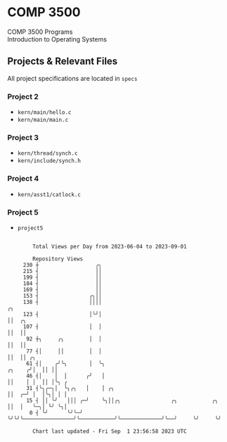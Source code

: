 # COMP 3500
COMP 3500 Programs  
Introduction to Operating Systems  
## Projects & Relevant Files
All project specifications are located in `specs`
### Project 2
- `kern/main/hello.c`
- `kern/main/main.c`
### Project 3
- `kern/thread/synch.c`
- `kern/include/synch.h`
### Project 4
- `kern/asst1/catlock.c`
### Project 5
- `project5`

```

        Total Views per Day from 2023-06-04 to 2023-09-01

        Repository Views
     230 ┼                  ╭╮
     215 ┤                  ││
     199 ┤                  ││
     184 ┤                  ││
     169 ┤                  ││
     153 ┤                ╭╮││
     138 ┤                ││││                                                         ╭╮
     123 ┤                │╰╯│                                                         ││  ╭╮
     107 ┤                │  │                                                         ││  ││
      92 ┼╮     ╭╮        │  │                                                         ││  ││
      77 ┤│     ││        │  │                                                         ││  ││ ╭╮
      61 ┤│    ╭╯╰╮       │  ╰╮                                                 ╭╮    ╭╯│  ││ ││
      46 ┤│    │  │      ╭╯   │                                                 ││    │ │  ││ │╰╮ ╭
      31 ┤╰╮╭─╮│  ╰╮╭╮   │    │ ╭╮                                              ││  ╭─╯ │  │╰╮│ │ │
      15 ┤ ││ ╰╯   │││ ╭─╯    ╰╮││╭╮                ╭╮           ╭╮             ││  │   ╰─╮│ ╰╯ ╰╮│
       0 ┤ ╰╯      ╰╯╰─╯       ╰╯╰╯╰────────────────╯╰───────────╯╰─────────────╯╰──╯     ╰╯     ╰╯

        Chart last updated - Fri Sep  1 23:56:58 2023 UTC
        
```
